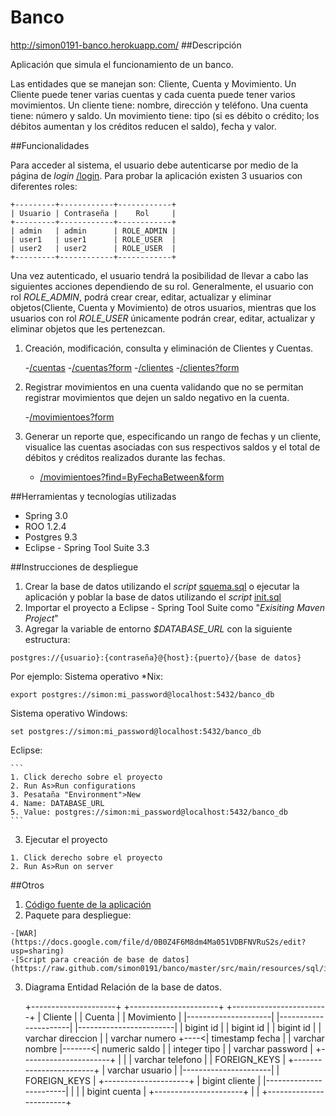
Banco
=====

http://simon0191-banco.herokuapp.com/
##Descripción


Aplicación que simula el funcionamiento de un banco. 

Las entidades que se manejan son: Cliente, Cuenta y Movimiento. 
Un Cliente puede tener varias cuentas y cada cuenta puede tener varios movimientos. Un cliente tiene: nombre, dirección y teléfono. Una cuenta tiene: número y saldo. 
Un movimiento tiene: tipo (si es débito o crédito; los débitos aumentan y los créditos reducen el saldo), fecha y valor.

##Funcionalidades


Para acceder al sistema, el usuario debe autenticarse por medio de la página de _login_ [/login](http://simon0191-banco.herokuapp.com/banco/login). Para probar la aplicación existen 3 usuarios con diferentes roles:
```
+---------+------------+------------+
| Usuario | Contraseña |    Rol     |
+---------+------------+------------+
| admin   | admin      | ROLE_ADMIN |
| user1   | user1      | ROLE_USER  |
| user2   | user2      | ROLE_USER  |
+---------+------------+------------+
```

Una vez autenticado, el usuario tendrá la posibilidad de llevar a cabo las siguientes acciones dependiendo de su rol. Generalmente, el usuario con rol _ROLE\_ADMIN_, podrá crear crear, editar, actualizar y eliminar objetos(Cliente, Cuenta y Movimiento) de otros usuarios, mientras que los usuarios con rol _ROLE\_USER_ únicamente podrán crear, editar, actualizar y eliminar objetos que les pertenezcan.

1.	Creación, modificación, consulta y eliminación de Clientes y Cuentas.

	-[/cuentas](http://simon0191-banco.herokuapp.com/cuentas)
	-[/cuentas?form](http://simon0191-banco.herokuapp.com/cuentas?form)
	-[/clientes](http://simon0191-banco.herokuapp.com/clientes)
	-[/clientes?form](http://simon0191-banco.herokuapp.com/clientes?form)
        
        
2.	Registrar movimientos en una cuenta validando que no se permitan registrar movimientos que dejen un saldo negativo en la cuenta.

	-[/movimientoes?form](http://simon0191-banco.herokuapp.com/movimientoes?form)
    
3.	Generar un reporte que, especificando un rango de fechas y un cliente, visualice las cuentas asociadas con sus respectivos saldos y el total de débitos y créditos realizados durante las fechas.
	-	[/movimientoes?find=ByFechaBetween&form](http://simon0191-banco.herokuapp.com/movimientoes?find=ByFechaBetween&form)
        
##Herramientas y tecnologías utilizadas

- Spring 3.0
- ROO 1.2.4
- Postgres 9.3
- Eclipse - Spring Tool Suite 3.3


##Instrucciones de despliegue

1. Crear la base de datos utilizando el _script_ [squema.sql](https://raw.github.com/simon0191/banco/master/src/main/resources/sql/squema.sql) o ejecutar la aplicación y poblar la base de datos utilizando el _script_ [init.sql](https://raw.github.com/simon0191/banco/master/src/main/resources/sql/init.sql)
2. Importar el proyecto a Eclipse - Spring Tool Suite como "_Exisiting Maven Project_"
2. Agregar la variable de entorno _$DATABASE\_URL_ con la siguiente estructura:
```
postgres://{usuario}:{contraseña}@{host}:{puerto}/{base de datos}
```
Por ejemplo:
Sistema operativo *Nix:
```
export postgres://simon:mi_password@localhost:5432/banco_db
```
Sistema operativo Windows:
```
set postgres://simon:mi_password@localhost:5432/banco_db
```
Eclipse:

	```
	1. Click derecho sobre el proyecto
	2. Run As>Run configurations
	3. Pesataña "Environment">New
	4. Name: DATABASE_URL
	5. Value: postgres://simon:mi_password@localhost:5432/banco_db
	```
3. Ejecutar el proyecto

```
1. Click derecho sobre el proyecto
2. Run As>Run on server
```



##Otros

 
1.   [Código fuente de la aplicación](https://github.com/simon0191/banco/archive/master.zip)
2.   Paquete para despliegue: 

	-[WAR](https://docs.google.com/file/d/0B0Z4F6M8dm4Ma051VDBFNVRuS2s/edit?usp=sharing)
	-[Script para creación de base de datos](https://raw.github.com/simon0191/banco/master/src/main/resources/sql/init.sql)
        
3.   Diagrama Entidad Relación de la base de datos.




       +---------------------+        +----------------------+     +------------------------+
       |  Cliente            |        |  Cuenta              |     |  Movimiento            |
       |---------------------|        |----------------------|     |------------------------|
       | bigint id           |        | bigint id            |     | bigint id              |
       | varchar direccion   |        | varchar numero       +----<| timestamp fecha        |
       | varchar nombre      |-------<| numeric saldo        |     | integer tipo           |
       | varchar password    |        +----------------------+     |                        |
       | varchar telefono    |        | FOREIGN_KEYS         |     +------------------------+
       | varchar usuario     |        |----------------------|     | FOREIGN_KEYS           |
       +---------------------+        | bigint cliente       |     |------------------------|
                                      |                      |     | bigint cuenta          |
                                      +----------------------+     |                        |
                                                                   +------------------------+




